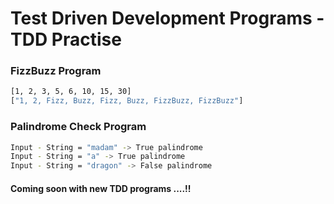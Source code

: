 # Test Driven Development Programs - TDD Practise
### FizzBuzz Program
```sh 
[1, 2, 3, 5, 6, 10, 15, 30]
["1, 2, Fizz, Buzz, Fizz, Buzz, FizzBuzz, FizzBuzz"]
```

### Palindrome Check Program
```sh 
Input - String = "madam" -> True palindrome
Input - String = "a" -> True palindrome
Input - String = "dragon" -> False palindrome
```

#### Coming soon with new  TDD programs ....!! 
